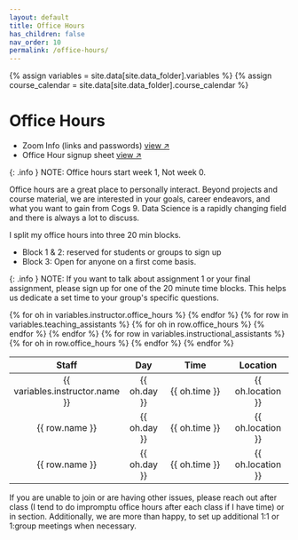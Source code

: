 ```yaml
---
layout: default
title: Office Hours
has_children: false
nav_order: 10
permalink: /office-hours/
---
```


{% assign variables = site.data[site.data_folder].variables %}
{% assign course_calendar = site.data[site.data_folder].course_calendar %}

# Office Hours

- Zoom Info (links and passwords) <a href="https://docs.google.com/document/d/1I5w536c7VGTX5EWxvLZfmvtUnMBWB--qPsa48C_ekUA/edit?usp=sharing" target="_blank" rel="noopener">view &#x2197;</a> 
- Office Hour signup sheet <a href="https://docs.google.com/spreadsheets/d/1jtsbQL55JvpUGZjcG13DoCZRYn6nAzpSX5dWE48yVAc/edit?usp=sharing" target="_blank" rel="noopener">view &#x2197;</a> 

{: .info }
NOTE: Office hours start week 1, Not week 0.


Office hours are a great place to personally interact. Beyond projects and course material, we are interested in your goals, career endeavors, and what you want to gain from Cogs 9. Data Science is a rapidly changing field and there is always a lot to discuss. 

I split my office hours into three 20 min blocks.

- Block 1 & 2: reserved for students or groups to sign up
- Block 3: Open for anyone on a first come basis.

{: .info }
NOTE: If you want to talk about assignment 1 or your final assignment, please sign up for one of the 20 minute time blocks. This helps us dedicate a set time to your group's specific questions.

<table style="table-layout: fixed; text-align: center; width: 100%;">
    <thead>
        <tr class="header">
            <th style="width: 25%;"> Staff </th>
            <th style="width: 15%;"> Day </th>
            <th style="width: 35%;"> Time </th>
            <th style="width: 25%;"> Location </th>
        </tr>
    </thead>
    <tbody>
        {% for oh in variables.instructor.office_hours %}
        <tr>
            <td> {{ variables.instructor.name }} </td>
            <td> {{ oh.day }} </td>
            <td> {{ oh.time }} </td>
            <td> {{ oh.location }} </td>
        </tr>
        {% endfor %}
        {% for row in variables.teaching_assistants %}
            {% for oh in row.office_hours %}
            <tr>
                <td> {{ row.name }} </td>
                <td> {{ oh.day }} </td>
                <td> {{ oh.time }} </td>
                <td> {{ oh.location }} </td>
            </tr>
            {% endfor %}
        {% endfor %}
        {% for row in variables.instructional_assistants %}
            {% for oh in row.office_hours %}
            <tr>
                <td> {{ row.name }} </td>
                <td> {{ oh.day }} </td>
                <td> {{ oh.time }} </td>
                <td> {{ oh.location }} </td>
            </tr>
            {% endfor %}
        {% endfor %}
    </tbody>
</table>

If you are unable to join or are having other issues, please reach out after class (I tend to do impromptu office hours after each class if I have time) or in section. Additionally, we are more than happy, to set up additional 1:1 or 1:group meetings when necessary.
